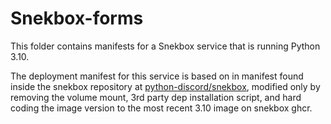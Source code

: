 # Snekbox-forms

This folder contains manifests for a Snekbox service that is running Python 3.10.

The deployment manifest for this service is based on in manifest found inside the snekbox repository at [python-discord/snekbox](https://github.com/python-discord/snekbox), modified only by removing the volume mount, 3rd party dep installation script, and hard coding the image version to the most recent 3.10 image on snekbox ghcr.
